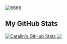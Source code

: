 ![6666](https://user-images.githubusercontent.com/64210341/97890130-d7725a80-1d35-11eb-8e10-f0faeb44d4a6.png)

<h2>My GitHub Stats</h2>

<a href="https://github.com/mrzalais/mrzalais">
  <img align="center" src="https://github-readme-stats.vercel.app/api?username=mrzalais&theme=synthwave" alt="Catalin's GitHub Stats" />
</a>

<a href="https://github.com/mrzalais/mrzalais">
  <img align="center" src="https://github-readme-stats.vercel.app/api/top-langs/?username=mrzalais&theme=synthwave"  />
</a>
